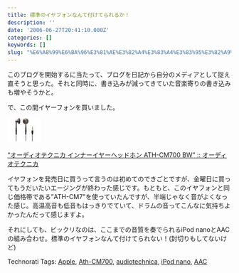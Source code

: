 ```yaml
---
title: 標準のイヤフォンなんて付けてられるか！
description: ''
date: '2006-06-27T20:41:10.000Z'
categories: []
keywords: []
slug: "%E6%A8%99%E6%BA%96%E3%81%AE%E3%82%A4%E3%83%A4%E3%83%95%E3%82%A9%E3%83%B3%E3%81%AA%E3%82%93%E3%81%A6%E4%BB%98%E3%81%91%E3%81%A6%E3%82%89%E3%82%8C%E3..."
---
```

このブログを開始するに当たって、ブログを日記から自分のメディアとして捉え直そうと思った。それと同時に、書き込みが減ってきていた音楽寄りの書き込みも増やそうかと。

で、この間イヤーフォンを買いました。

![](0__mpgVaI5kCvf____XhT.jpg)

[“オーディオテクニカ インナーイヤーヘッドホン ATH-CM700 BW” :: オーディオテクニカ](http://www.amazon.co.jp/exec/obidos/redirect?tag=mrchildrenonl-22%26link_code=xm2%26camp=2025%26creative=165953%26path=http://www.amazon.co.jp/gp/redirect.html%253fASIN=B000FWGSAY%2526tag=mrchildrenonl-22%2526lcode=xm2%2526cID=2025%2526ccmID=165953%2526location=/o/ASIN/B000FWGSAY%25253FSubscriptionId=02ZH6J1W0649DTNS6002)

イヤフォンを発売日に買うって言うのは初めてのできごとですが、金曜日に買ってもうだいたいエージングが終わった感じです。もともと、このイヤフォンと同じ価格帯である”ATH-CM7"を使っていたんですが、半端じゃなく音がよくなった感じ。高温高音も低音もはっきりでていて、ドラムの音ってこんなに気持ちよかったんだって感じますよ。  
  
それにしても、ビックリなのは、ここまでの音質を奏でられるiPod nanoとAACの組み合わせ。標準のイヤフォンなんて付けてられない！(封切りもしてないけど)

Technorati Tags: [Apple](http://www.technorati.com/tag/Apple), [Ath-CM700](http://www.technorati.com/tag/Ath-CM700), [audiotechnica](http://www.technorati.com/tag/audiotechnica), [iPod nano](http://www.technorati.com/tag/iPod%20nano), [AAC](http://www.technorati.com/tag/AAC)